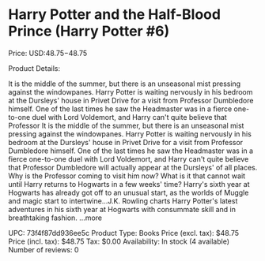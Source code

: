 # Harry Potter and the Half-Blood Prince (Harry Potter #6)

Price: USD:$48.75-$48.75

Product Details:

It is the middle of the summer, but there is an unseasonal mist pressing against the windowpanes. Harry Potter is waiting nervously in his bedroom at the Dursleys' house in Privet Drive for a visit from Professor Dumbledore himself. One of the last times he saw the Headmaster was in a fierce one-to-one duel with Lord Voldemort, and Harry can't quite believe that Professor It is the middle of the summer, but there is an unseasonal mist pressing against the windowpanes. Harry Potter is waiting nervously in his bedroom at the Dursleys' house in Privet Drive for a visit from Professor Dumbledore himself. One of the last times he saw the Headmaster was in a fierce one-to-one duel with Lord Voldemort, and Harry can't quite believe that Professor Dumbledore will actually appear at the Dursleys' of all places. Why is the Professor coming to visit him now? What is it that cannot wait until Harry returns to Hogwarts in a few weeks' time? Harry's sixth year at Hogwarts has already got off to an unusual start, as the worlds of Muggle and magic start to intertwine...J.K. Rowling charts Harry Potter's latest adventures in his sixth year at Hogwarts with consummate skill and in breathtaking fashion. ...more

UPC: 73f4f87dd936ee5c
Product Type: Books
Price (excl. tax): $48.75
Price (incl. tax): $48.75
Tax: $0.00
Availability: In stock (4 available)
Number of reviews: 0